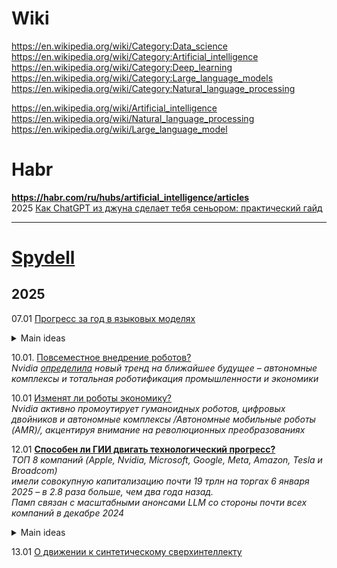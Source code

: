 # Wiki
https://en.wikipedia.org/wiki/Category:Data_science                    
https://en.wikipedia.org/wiki/Category:Artificial_intelligence                        
https://en.wikipedia.org/wiki/Category:Deep_learning                   
https://en.wikipedia.org/wiki/Category:Large_language_models                   
https://en.wikipedia.org/wiki/Category:Natural_language_processing                     

https://en.wikipedia.org/wiki/Artificial_intelligence              
https://en.wikipedia.org/wiki/Natural_language_processing                  
https://en.wikipedia.org/wiki/Large_language_model           

# Habr 
**https://habr.com/ru/hubs/artificial_intelligence/articles**                           
2025 [Как ChatGPT из джуна сделает тебя сеньором: практический гайд](https://habr.com/ru/articles/874846/)                      

- - -
# [Spydell](https://t.me/spydell_finance)
## 2025  
07.01 [Прогресс за год в языковых моделях](https://t.me/spydell_finance/6854)      
<details>
  <summary>Main ideas</summary>   
1.  ChatGPT o1: США, OpenAI, сентябрь 2024, контекстное окно 128 тыс токенов.
2.  Google Gemini 2 flash: США, Google, декабрь 2024, 2 млн токенов.
3.  Claude 3.5 Sonnet: США, Anthropic, октябрь 2024, 200 тыс токенов.
4.  Amazon Nova Pro: США, Amazon, декабрь 2024, 300 тыс токенов.
5.  Llama 3.3 70B: США, Meta Platforms, декабрь 2024, 128 тыс токенов.
6.  xAI Grok: США, xAI, ноябрь 2024, 8 тыс токенов.
7.  Phi-3 Medium: США, Microsoft, апрель 2024, 128 тыс токенов.
8.  Reka Flash: США, Reka AI, февраль 2024, 128 тыс токенов.
9.  Command R+: Канада, Cohere, апрель 2024, 128 тыс токенов.
10.  Mistral Large 2: Франция, Mistral AI, июль 2024, 128 тыс токенов.
11.  Qwen 2.5: Китай, Alibaba, декабрь 2024, 131 тыс токенов.
12.  DeepSeek V3: Китай, DeepSeek, декабрь 2024, 128 тыс токенов.
13.  Jamba 1.5 Large: Израиль, AI21 Labs, август 2024, 256 тыс токенов.
14.  YandexGPT 4: Россия, Яндекс, октябрь 2024 года, 32 тыс токенов.
15.  GigaChat: Россия, Сбербанк, май 2024, 32 тыс токенов.
16.  T-Pro: Россия, Т-банк, декабрь 2024, 8 тыс токенов.

Мой рейтинг самых мощных по совокупности факторов: 
- OpenAI o1, Claude 3.5 Sonnet, DeepSeek V3, Qwen 2.5 и Google Gemini 2 flash.
- Примерно сопоставимы плюс-минус во втором эшелоне: Llama 3.3 70B, Amazon Nova Pro и Mistral Large 2. 
- Все остальные в третьем эшелоне с учетом достаточно слабой модели от Илона Маска.
</details>


10.01. [Повсеместное внедрение роботов?](https://t.me/spydell_finance/6862)      
*Nvidia [определила](https://t.me/spydell_finance/6857) новый тренд на ближайшее будущее – автономные комплексы и тотальная роботификация промышленности и экономики*

10.01 [Изменят ли роботы экономику?](https://t.me/spydell_finance/6863)                
*Nvidia активно промоутирует гуманоидных роботов, цифровых двойников и автономные комплексы /Автономные мобильные роботы (AMR)/, акцентируя внимание на революционных преобразованиях*          

12.01 **[Способен ли ГИИ двигать технологический прогресс?](https://t.me/spydell_finance/6867)**                              
*ТОП 8 компаний (Apple, Nvidia, Microsoft, Google, Meta, Amazon, Tesla и Broadcom)                                  
имели совокупную капитализацию почти 19 трлн на торгах 6 января 2025 – в 2.8 раза больше, чем два года назад.                   
Памп связан с масштабными анонсами LLM со стороны почти всех компаний в декабре 2024*                          
<details>
  <summary>Main ideas</summary>   
ГИИ генерируют ответы, включая результаты математических операций, опираясь на вероятностные связи между токенами, сформированные в процессе обучения и иерархию внедренных весов. 

Это означает, что при решении математических или любых других точных задач модель полагается на распознанные в обучающих данных паттерны, а не на выполнение явных расчетных вычислений.

Это можно представить как комбинацию:

1.  Распознавания математической задачи и её структуры
2.  Применения выученных математических правил и закономерностей
3.  Генерации ответа на основе этих правил.

🔘Поскольку ГИИ не выполняют прямые вычисления, их ответы на вопросы, связанные с расчетами, могут быть неточными, особенно для сложных или нестандартных задач. Это касается любых задач (не только в физике, математике, программировании, химии, биологии и других точных науках), но и по юриспруденции, экономике и т.д.

🔘ГИИ работает в рамках обученной модели и не может выйти за пределы базовых принципов, на которых он обучен. 

🔘ГИИ не обладает истинным пониманием причинно-следственных связей, не способен выстраивать сложные и многоуровневые динамические связи и иерархические модели.

🔘Эффективность ИИ напрямую связана с качеством данных, на которых он обучен. Некачественные, ошибочные данные и/или синтетические данные, сгенерированных самой LLM при изначально ошибочных интерпретациях, создают неконтролируемую эскалацию неэффективности LLM.

🔘ГИИ не обладает контекстной гибкостью и не может адаптивно менять стратегии решения задач в зависимости от меняющихся внешних условий, которые не были представлены в обучающих данных.

🔘ГИИ ограничен в понимании неоднозначности и неопределенности - он стремится найти наиболее вероятный ответ на основе обучающих данных, но затрудняется в работе с принципиально неопределенными ситуациями, где требуется истинное понимание контекста.

🔘ГИИ не способен к подлинной абстракции и концептуализации - он оперирует паттернами и корреляциями, но не может создавать принципиально новые абстрактные концепции или категории мышления - его "творческие" решения всегда являются рекомбинацией существующих элементов из обучающих данных, без создания принципиально новых смыслов.

Способен ли ГИИ существенно двигать технологический прогресс? Не уверен, но я точно знаю и полностью уверен, что LLM станут отличным помощником и дополнением к существующим инструментам, помогая технологическому прогрессу.
</details>

13.01 [О движении к синтетическому сверхинтеллекту](https://t.me/spydell_finance/6868)              


